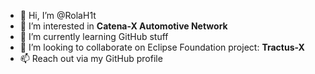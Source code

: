 - 👋 Hi, I’m @RolaH1t
- 👀 I’m interested in **Catena-X Automotive Network**
- 🌱 I’m currently learning GitHub stuff
- 💞️ I’m looking to collaborate on Eclipse Foundation project: **Tractus-X**
- 📫 Reach out via my GitHub profile
